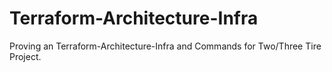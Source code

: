 # Terraform-Architecture-Infra
Proving an  Terraform-Architecture-Infra and Commands  for Two/Three Tire Project.
